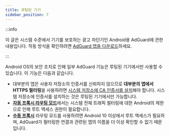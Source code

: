 ```yaml
---
title: 루팅된 기기
sidebar_position: 7
---
```


:::info

이 글은 시스템 수준에서 기기를 보호하는 광고 차단기인 Android용 AdGuard에 관한 내용입니다. 작동 방식을 확인하려면 [AdGuard 앱을 다운로드](https://agrd.io/download-kb-adblock)하세요.

:::

Android OS의 보안 조치로 인해 일부 AdGuard 기능은 루팅된 기기에서만 사용할 수 있습니다. 이 기능은 다음과 같습니다.

- 대부분의 앱은 사용자 저장소의 인증서를 신뢰하지 않으므로 **대부분의 앱에서 HTTPS 필터링**을 사용하려면 [시스템 저장소에 CA 인증서를 설치](/adguard-for-android/features/settings#security-certificates)해야 합니다. 시스템 저장소에 인증서를 설치하는 것은 루팅된 기기에서만 가능합니다.
- [**자동 프록시 라우팅 모드**](/adguard-for-android/features/settings#routing-mode)에서는 시스템 전체 트래픽 필터링에 대한 Android의 제한으로 인해 루트 액세스 권한이 필요합니다.
- [**수동 프록시**](/adguard-for-android/features/settings#routing-mode) 라우팅 모드를 사용하려면 Android 10 이상에서 루트 액세스가 필요하며, AdGuard가 필터링한 연결과 관련된 앱의 이름을 더 이상 확인할 수 없기 때문입니다.
